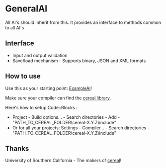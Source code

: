 GeneralAI
=========

All AI's should inherit from this. It provides an interface to methods common to all AI's

Interface
---------
- Input and output validation
- Save/load mechanism - Supports binary, JSON and XML formats

How to use
----------
Use this as your starting point: [ExampleAI](./ExampleAI "Minimalistic code for subclasses of GeneralAI")!

Make sure your compiler can find the [cereal library](https://github.com/USCiLab/cereal "C++11 Serialization library by University of Southern California").

Here's how to setup Code::Blocks :
- Project - Build options... - Search directories - Add - "PATH_TO_CEREAL_FOLDER\cereal-X.Y.Z\include"
- Or for all your projects: Settings - Compiler... - Search directories - "PATH_TO_CEREAL_FOLDER\cereal-X.Y.Z\include"


Thanks
------
University of Southern California - The makers of [cereal](https://github.com/USCiLab/cereal "C++11 Serialization library by University of Southern California")!

